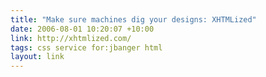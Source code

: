 ```yaml
---
title: "Make sure machines dig your designs: XHTMLized"
date: 2006-08-01 10:20:07 +10:00
link: http://xhtmlized.com/
tags: css service for:jbanger html
layout: link
---
```

